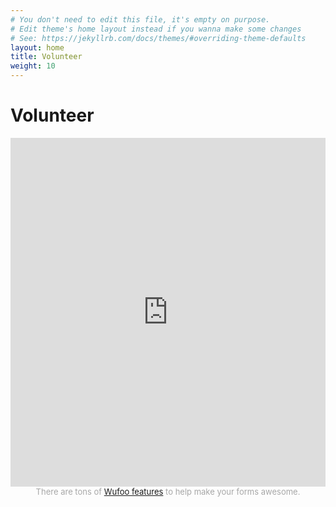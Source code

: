 ```yaml
---
# You don't need to edit this file, it's empty on purpose.
# Edit theme's home layout instead if you wanna make some changes
# See: https://jekyllrb.com/docs/themes/#overriding-theme-defaults
layout: home
title: Volunteer
weight: 10
---
```


# Volunteer

<iframe height="558" allowTransparency="true" frameborder="0" scrolling="no" style="width:100%;border:none"  src="https://cmmr2018.wufoo.com/embed/qvah2sj1mn5pdd/"><a href="https://cmmr2018.wufoo.com/forms/qvah2sj1mn5pdd/">Fill out my Wufoo form!</a></iframe><div id="wuf-adv" style="font-family:inherit;font-size: small;color:#a7a7a7;text-align:center;display:block;"><span class="notranslate">There are tons of <a href="http://www.wufoo.com/features/">Wufoo features</a> to help make your forms awesome.</span></div>

